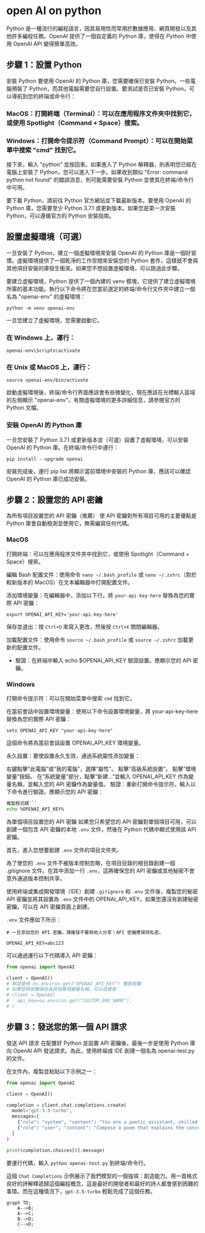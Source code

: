 # open AI on python
Python 是一種流行的編程語言，因其易用性而常用於數據應用、網頁開發以及其他許多編程任務。OpenAI 提供了一個自定義的 Python 庫，使得在 Python 中使用 OpenAI API 變得簡單高效。

## 步驟 1：設置 Python
安裝 Python
要使用 OpenAI 的 Python 庫，您需要確保已安裝 Python。一些電腦預裝了 Python，而其他電腦需要您自行設置。要測試是否已安裝 Python，可以導航到您的終端或命令行：

### MacOS：打開終端（Terminal）：可以在應用程序文件夾中找到它，或使用 Spotlight（Command + Space）搜索。

### Windows：打開命令提示符（Command Prompt）：可以在開始菜單中搜索 "cmd" 找到它。

接下來，輸入 "python" 並按回車。如果進入了 Python 解釋器，則表明您已經在電腦上安裝了 Python，您可以進入下一步。如果收到類似 "Error: command python not found" 的錯誤消息，則可能需要安裝 Python 並使其在終端/命令行中可用。

要下載 Python，請前往 Python 官方網站並下載最新版本。要使用 OpenAI 的 Python 庫，您需要至少 Python 3.7.1 或更新版本。如果您是第一次安裝 Python，可以遵循官方的 Python 安裝指南。

## 設置虛擬環境（可選）
一旦安裝了 Python，建立一個虛擬環境來安裝 OpenAI 的 Python 庫是一個好習慣。虛擬環境提供了一個乾淨的工作空間來安裝您的 Python 套件，這樣就不會與其他項目安裝的庫發生衝突。如果您不想設置虛擬環境，可以跳過此步驟。

要建立虛擬環境，Python 提供了一個內建的 venv 模塊，它提供了建立虛擬環境所需的基本功能。執行以下命令將在您當前選定的終端/命令行文件夾中建立一個名為 "openai-env" 的虛擬環境：

```
python -m venv openai-env
```
一旦您建立了虛擬環境，您需要啟動它。

### 在 Windows 上，運行：

```
openai-env\Scripts\activate
```
### 在 Unix 或 MacOS 上，運行：

```
source openai-env/bin/activate
```
啟動虛擬環境後，終端/命令行界面應該會有些微變化，現在應該在光標輸入區域的左側顯示 "openai-env"。有關虛擬環境的更多詳細信息，請參閱官方的 Python 文檔。

### 安裝 OpenAI 的 Python 庫
一旦您安裝了 Python 3.7.1 或更新版本並（可選）設置了虛擬環境，可以安裝 OpenAI 的 Python 庫。在終端/命令行中運行：

```
pip install --upgrade openai
```
安裝完成後，運行 pip list 將顯示當前環境中安裝的 Python 庫，應該可以確認 OpenAI 的 Python 庫已成功安裝。


## 步驟 2：設置您的 API 密鑰
為所有項目設置您的 API 密鑰（推薦）
使 API 密鑰對所有項目可用的主要優點是 Python 庫會自動檢測並使用它，無需編寫任何代碼。

### MacOS
打開終端：可以在應用程序文件夾中找到它，或使用 Spotlight（Command + Space）搜索。

編輯 Bash 配置文件：使用命令 `nano ~/.bash_profile` 或 `nano ~/.zshrc`（對於較新版本的 MacOS）在文本編輯器中打開配置文件。

添加環境變量：在編輯器中，添加以下行，將 `your-api-key-here` 替換為您的實際 API 密鑰：

```
export OPENAI_API_KEY='your-api-key-here'
```
保存並退出：按 `Ctrl+O` 來寫入更改，然後按 `Ctrl+X` 關閉編輯器。

加載配置文件：使用命令 `source ~/.bash_profile` 或 `source ~/.zshrc` 加載更新的配置文件。

- 驗證：在終端中輸入 echo $OPENAI_API_KEY 驗證設置。應顯示您的 API 密鑰。

### Windows
打開命令提示符：可以在開始菜單中搜索 `cmd` 找到它。

在當前會話中設置環境變量：使用以下命令設置環境變量，將 your-api-key-here 替換為您的實際 API 密鑰：

```
setx OPENAI_API_KEY "your-api-key-here"
```
這個命令將為當前會話設置 OPENAI_API_KEY 環境變量。

永久設置：要使設置永久生效，通過系統屬性添加變量：

右鍵點擊“此電腦”或“我的電腦”，選擇“屬性”。
點擊“高級系統設置”。
點擊“環境變量”按鈕。
在“系統變量”部分，點擊“新建...”並輸入 OPENAI_API_KEY 作為變量名稱，並輸入您的 API 密鑰作為變量值。
驗證：重新打開命令提示符，輸入以下命令進行驗證。應顯示您的 API 密鑰：

```bash
複製程式碼```
echo %OPENAI_API_KEY%
```
為單個項目設置您的 API 密鑰
如果您只希望您的 API 密鑰對單個項目可用，可以創建一個包含 API 密鑰的本地 `.env` 文件，然後在 Python 代碼中顯式使用該 API 密鑰。

首先，進入您想要創建 `.env` 文件的項目文件夾。

為了使您的 `.env` 文件不被版本控制忽略，在項目目錄的根目錄創建一個 .gitignore 文件。在其中添加一行 `.env`，這將確保您的 API 密鑰或其他秘密不會意外通過版本控制共享。

使用終端或集成開發環境（IDE）創建 `.gitignore` 和 `.env` 文件後，複製您的秘密 API 密鑰並將其設置為 `.env` 文件中的 OPENAI_API_KEY。如果您還沒有創建秘密密鑰，可以在 API 密鑰頁面上創建。

`.env` 文件應如下所示：

```
# 一旦添加您的 API 密鑰，請確保不要與他人分享！API 密鑰應保持私密。

OPENAI_API_KEY=abc123
```
可以通過運行以下代碼導入 API 密鑰：

```python
from openai import OpenAI

client = OpenAI()
# 默認使用 os.environ.get("OPENAI_API_KEY") 獲取密鑰
# 如果您將密鑰保存為其他環境變量名稱，可以這樣做：
# client = OpenAI(
#   api_key=os.environ.get("CUSTOM_ENV_NAME"),
# )
```

## 步驟 3：發送您的第一個 API 請求
發送 API 請求
在配置好 Python 並設置 API 密鑰後，最後一步是使用 Python 庫向 OpenAI API 發送請求。為此，使用終端或 IDE 創建一個名為 openai-test.py 的文件。

在文件內，複製並粘貼以下示例之一：
```python
from openai import OpenAI

client = OpenAI()

completion = client.chat.completions.create(
  model="gpt-3.5-turbo",
  messages=[
    {"role": "system", "content": "You are a poetic assistant, skilled in explaining complex programming concepts with creative flair."},
    {"role": "user", "content": "Compose a poem that explains the concept of recursion in programming."}
  ]
)

print(completion.choices[0].message)
```
要運行代碼，輸入 `python openai-test.py` 到終端/命令行。

這個 `Chat Completions` 示例展示了我們模型的一個強項：創造能力。用一首格式良好的詩解釋遞歸這個編程概念，這是最好的開發者和最好的詩人都會感到困難的事情。而在這種情況下，`gpt-3.5-turbo` 輕鬆完成了這個任務。








```mermaid
graph TD;
    A-->B;
    A-->C;
    B-->D;
    C-->D;
```
